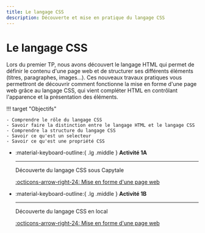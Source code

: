 ```yaml
---
title: Le langage CSS
description: Découverte et mise en pratique du langage CSS
---
```


# Le langage CSS

Lors du premier TP, nous avons découvert le langage HTML qui permet de définir le contenu d'une page web et de structurer ses différents éléments (titres, paragraphes, images...).
Ces nouveaux travaux pratiques vous permettront de découvrir comment fonctionne la mise en forme d'une page web grâce au langage CSS, qui vient compléter HTML en contrôlant l'apparence et la présentation des éléments.

!!! target "Objectifs"

    - Comprendre le rôle du langage CSS
    - Savoir faire la distinction entre le langage HTML et le langage CSS
    - Comprendre la structure du langage CSS
    - Savoir ce qu'est un selecteur
    - Savoir ce qu'est une propriété CSS

<div class="grid cards" markdown>

-   :material-keyboard-outline:{ .lg .middle } **Activité 1A**

    ---

    Découverte du langage CSS sous Capytale

    [:octicons-arrow-right-24: Mise en forme d'une page web](activite1a.md)

-   :material-keyboard-outline:{ .lg .middle } **Activité 1B**

    ---

     Découverte du langage CSS en local

    [:octicons-arrow-right-24: Mise en forme d'une page web](activite1b.md)

</div>


